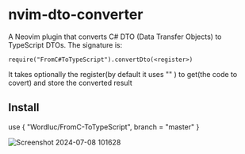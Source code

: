 # nvim-dto-converter

A Neovim plugin that converts C# DTO (Data Transfer Objects) to TypeScript DTOs.
The signature is:
```
require("FromC#ToTypeScript").convertDto(<register>)
```
It takes optionally the register(by default it uses "" ) to get(the code to covert) and store the converted result

## Install
  use { "Wordluc/FromC-ToTypeScript", branch = "master" }

![Screenshot 2024-07-08 101628](https://github.com/Wordluc/FromCsToTypeScript_PluginNvim/assets/40872910/5282773c-1f50-46e3-b9e8-4cacee87e9ac)
